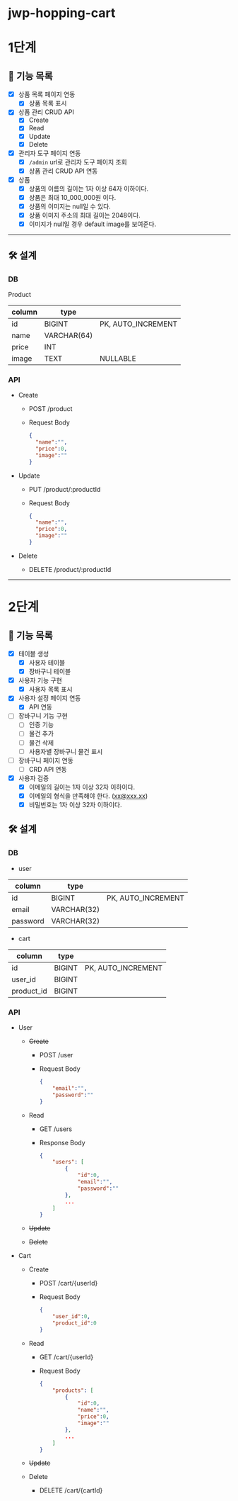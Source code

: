 # jwp-hopping-cart

# 1단계

## 🎯 기능 목록

- [x]  상품 목록 페이지 연동
    - [x]  상품 목록 표시
- [x]  상품 관리 CRUD API
    - [x]  Create
    - [x]  Read
    - [x]  Update
    - [x]  Delete
- [x]  관리자 도구 페이지 연동
    - [x]  `/admin` url로 관리자 도구 페이지 조회
    - [x]  상품 관리 CRUD API 연동
- [x] 상품
    - [x] 상품의 이름의 길이는 1자 이상 64자 이하이다.
    - [x] 상품은 최대 10_000_000원 이다.
    - [x] 상품의 이미지는 null일 수 있다.
    - [x] 상품 이미지 주소의 최대 길이는 2048이다.
    - [x] 이미지가 null일 경우 default image를 보여준다.

---

## 🛠️ 설계

### DB

Product

| column | type        |                    |
|--------|-------------|--------------------|
| id     | BIGINT      | PK, AUTO_INCREMENT |
| name   | VARCHAR(64) |                    |
| price  | INT         |                    |
| image  | TEXT        | NULLABLE           |

### API

- Create
    - POST /product
    - Request Body

        ```json
        {
          "name":"",
          "price":0,
          "image":""
        }
        ```

- Update
    - PUT /product/:productId
    - Request Body

        ```json
        {
          "name":"",
          "price":0,
          "image":""
        }
        ```

- Delete
    - DELETE /product/:productId

---

# 2단계

## 🎯 기능 목록

- [x]  테이블 생성
    - [x]  사용자 테이블
    - [x]  장바구니 테이블
- [x]  사용자 기능 구현
    - [x]  사용자 목록 표시
- [x]  사용자 설정 페이지 연동
    - [x]  API 연동
- [ ]  장바구니 기능 구현
    - [ ]  인증 기능
    - [ ]  물건 추가
    - [ ]  물건 삭제
    - [ ]  사용자별 장바구니 물건 표시
- [ ]  장바구니 페이지 연동
    - [ ]  CRD API 연동

- [x] 사용자 검증
    - [x] 이메일의 길이는 1자 이상 32자 이하이다.
    - [x] 이메일의 형식을 만족해야 한다. (xx@xxx.xx)
    - [x] 비밀번호는 1자 이상 32자 이하이다.

## 🛠️ 설계

### DB

- user

| column   | type        |                    |
|----------|-------------|--------------------|
| id       | BIGINT      | PK, AUTO_INCREMENT |
| email    | VARCHAR(32) |                    |
| password | VARCHAR(32) |                    |

- cart

| column     | type   |                    |
|------------|--------|--------------------|
| id         | BIGINT | PK, AUTO_INCREMENT |
| user_id    | BIGINT |                    |
| product_id | BIGINT |                    |

### API

- User
    - ~~Create~~
        - POST /user
        - Request Body

            ```json
            {
            	"email":"",
            	"password":""
            }
            ```

    - Read
        - GET /users
        - Response Body

            ```json
            {
            	"users": [
            		{
            			"id":0,
            			"email":"",
            			"password":""
            		},
            		...
            	]
            }
            ```

    - ~~Update~~
    - ~~Delete~~
- Cart
    - Create
        - POST /cart/{userId}
        - Request Body

            ```json
            {
            	"user_id":0,
            	"product_id":0
            }
            ```

    - Read
        - GET /cart/{userId}
        - Request Body

            ```json
            {
            	"products": [
            		{
            			"id":0,
            			"name":"",
            			"price":0,
            			"image":""
            		},
            		...
            	]
            }
            ```

    - ~~Update~~
    - Delete
        - DELETE /cart/{cartId}
